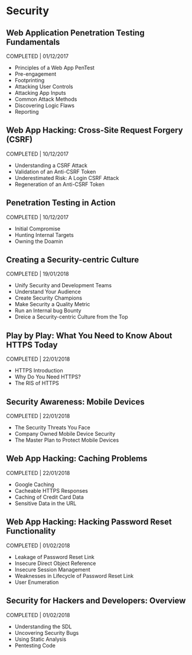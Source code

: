 # Security

## Web Application Penetration Testing Fundamentals
COMPLETED | 01/12/2017
- Principles of a Web App PenTest
- Pre-engagement
- Footprinting
- Attacking User Controls
- Attacking App Inputs
- Common Attack Methods
- Discovering Logic Flaws
- Reporting

## Web App Hacking: Cross-Site Request Forgery (CSRF)
COMPLETED | 10/12/2017
- Understanding a CSRF Attack
- Validation of an Anti-CSRF Token
- Underestimated Risk: A Login CSRF Attack
- Regeneration of an Anti-CSRF Token

## Penetration Testing in Action
COMPLETED | 10/12/2017
- Initial Compromise
- Hunting Internal Targets
- Owning the Doamin

## Creating a Security-centric Culture
COMPLETED | 19/01/2018
- Unify Security and Development Teams
- Understand Your Audience
- Create Security Champions
- Make Security a Quality Metric
- Run an Internal bug Bounty
- Dreice a Security-centric Culture from the Top

## Play by Play: What You Need to Know About HTTPS Today
COMPLETED | 22/01/2018
- HTTPS Introduction
- Why Do You Need HTTPS?
- The RIS of HTTPS

## Security Awareness: Mobile Devices
COMPLETED | 22/01/2018
- The Security Threats You Face
- Company Owned Mobile Device Security
- The Master Plan to Protect Mobile Devices

## Web App Hacking: Caching Problems
COMPLETED | 22/01/2018
- Google Caching
- Cacheable HTTPS Responses
- Caching of Credit Card Data
- Sensitive Data in the URL

## Web App Hacking: Hacking Password Reset Functionality
COMPLETED | 01/02/2018
- Leakage of Password Reset Link
- Insecure Direct Object Reference
- Insecure Session Management
- Weaknesses in Lifecycle of Password Reset Link
- User Enumeration

## Security for Hackers and Developers: Overview
COMPLETED | 01/02/2018
- Understanding the SDL
- Uncovering Security Bugs
- Using Static Analysis
- Pentesting Code
